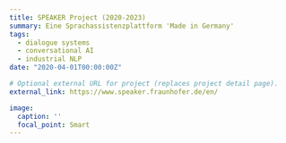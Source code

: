```yaml
---
title: SPEAKER Project (2020-2023)
summary: Eine Sprachassistenzplattform 'Made in Germany'
tags:
  - dialogue systems
  - conversational AI
  - industrial NLP
date: "2020-04-01T00:00:00Z"

# Optional external URL for project (replaces project detail page).
external_link: https://www.speaker.fraunhofer.de/en/

image:
  caption: ''
  focal_point: Smart
---
```

